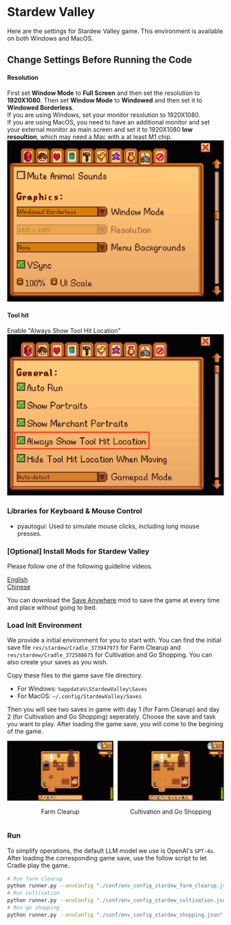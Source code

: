 # Stardew Valley
Here are the settings for Stardew Valley game. This environment is available on both Windows and MacOS.

## Change Settings Before Running the Code

#### Resolution
First set **Window Mode** to **Full Screen** and then set the resolution to **1920X1080**. Then set **Window Mode** to **Windowed** and then set it to **Windowed Borderless**.  
If you are using Windows, set your monitor resolution to 1920X1080.  
If you are using MacOS, you need to have an additional monitor and set your external monitor as main screen and set it to 1920X1080 **low resoultion**, which may need a Mac with a at least M1 chip.   
![resolution](../envs_images/stardew/resolution.png)

#### Tool hit
Enable "Always Show Tool Hit Location"
![tool_hit](../envs_images/stardew/tool_hit.png)

### Libraries for Keyboard & Mouse Control

- pyautogui: Used to simulate mouse clicks, including long mouse presses. 

### [Optional] Install Mods for Stardew Valley
Please follow one of the following guideline videos.

[English](https://www.youtube.com/watch?v=CkKq1a1g9jg)  
[Chinese](https://www.bilibili.com/video/BV1XK421x7H9/)

You can download the [Save Anywhere](https://www.nexusmods.com/stardewvalley/mods/8386) mod to save the game at every time and place without going to bed.

### Load Init Environment

We provide a initial environment for you to start with. You can find the initial save file `res/stardew/Cradle_373947973` for Farm Clearup and `res/stardew/Cradle_372588675` for Cultivation and Go Shopping. You can also create your saves as you wish.

Copy these files to the game save file directory.

- For Windows: `%appdata%\StardewValley\Saves`
- For MacOS: `~/.config/StardewValley/Saves`


Then you will see two saves in game with day 1 (for Farm Clearup) and day 2 (for Cultivation and Go Shopping) seperately. Choose the save and task you want to play.
After loading the game save, you will come to the begining of the game.

<div style="display: flex; justify-content: space-between;">
  <div style="text-align: center; margin-right: 10px;">
    <img src="../images/stardew_clearup_start.jpg" alt="Image 1" style="width: 100%;"/>
    <p>Farm Clearup</p>
  </div>
  <div style="text-align: center;">
    <img src="../images/stardew_cultivation_start.jpg" alt="Image 2" style="width: 100%;"/>
    <p>Cultivation and Go Shopping</p>
  </div>
</div>



### Run
To simplify operations, the default LLM model we use is OpenAI's `GPT-4o`. 
After loading the corresponding game save, use the follow script to let Cradle play the game. 

```bash
# Run farm clearup
python runner.py --envConfig "./conf/env_config_stardew_farm_clearup.json"
# Run cultivation
python runner.py --envConfig "./conf/env_config_stardew_cultivation.json"
# Run go shopping
python runner.py --envConfig "./conf/env_config_stardew_shopping.json"
```